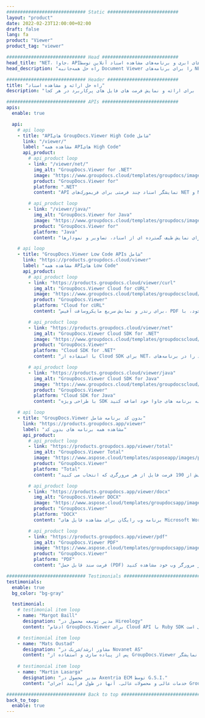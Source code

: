 ```yaml
---
############################# Static ##########################
layout: "product"
date: 2022-02-23T12:00:00+02:00
draft: false
lang: fa
product: "Viewer"
product_tag: "viewer"

############################# Head ############################
head_title: "NET، جاوا، APIهای ابری و برنامه‌های مشاهده اسناد آنلاین توسط GroupDocs"
head_description: "راه حل همه‌جانبه Document Viewer را برای برنامه‌های NET، Java و Cloud دریافت کنید. با استفاده از قابلیت کشیدن و رها کردن ساده، فرمت های رایج اسناد را به صورت آنلاین مشاهده کنید."

############################# Header ##########################
title: "راه حل ارائه و مشاهده اسناد"
description: "راه حل نمایش اسناد منعطف برای برنامه نویسان و حرفه ای ها برای ارائه و نمایش فرمت های فایل های پرکاربرد در هر کجا."

############################# APIs ############################
apis:
  enable: true

  api:
    # api loop
    - title: "APIهای GroupDocs.Viewer High Code شامل"
      link: "/viewer/"
      label: "مشاهده همه APIهای High Code"
      api_product:
        # api_product loop
        - link: "/viewer/net/"
          img_alt: "GroupDocs.Viewer for .NET"
          image: "https://www.groupdocs.cloud/templates/groupdocs/images/product-logos/groupdocs-viewer-net.png"
          product: "GroupDocs.Viewer for"
          platform: ".NET"
          content: "API نمایشگر اسناد چند فرمتی برای فریمورک‌های NET و Mono برای ارائه بیش از 190 فرمت فایل محبوب از درون برنامه‌های شما."

        # api_product loop
        - link: "/viewer/java/"
          img_alt: "GroupDocs.Viewer for Java"
          image: "https://www.groupdocs.cloud/templates/groupdocs/images/product-logos/groupdocs-viewer-java.png"
          product: "GroupDocs.Viewer for"
          platform: "Java"
          content: "توانمندسازی برنامه های جاوا با قابلیت مشاهده و رندر اسناد برای نمایش طیف گسترده ای از اسناد، تصاویر و نمودارها."

    # api loop
    - title: "GroupDocs.Viewer Low Code APIs شامل"
      link: "https://products.groupdocs.cloud/viewer"
      label: "مشاهده همه APIهای Low Code"
      api_product:
        # api_product loop
        - link: "https://products.groupdocs.cloud/viewer/curl"
          img_alt: "GroupDocs.Viewer Cloud for cURL"
          image: "https://www.groupdocs.cloud/templates/groupdocscloud/images/sdk/272x272/groupdocs_viewer-for-curl.png"
          product: "GroupDocs.Viewer"
          platform: "Cloud for cURL"
          content: "برای رندر و نمایش سریع مایکروسافت آفیس، PDF و سایر فرمت‌های فایل رایج در برنامه‌های خود، با cURL RESTful document viewer API کار کنید."

        # api_product loop
        - link: "https://products.groupdocs.cloud/viewer/net"
          img_alt: "GroupDocs.Viewer Cloud SDK for .NET"
          image: "https://www.groupdocs.cloud/templates/groupdocscloud/images/sdk/272x272/groupdocs_viewer-for-net.png"
          product: "GroupDocs.Viewer"
          platform: "Cloud SDK for .NET"
          content: "با استفاده از Cloud SDK برای NET، قابلیت‌های مشاهده فرمت‌های سند قدرتمند را در برنامه‌های NET اضافه کنید. اسناد را در HTML، PDF یا به صورت تصویر مشاهده کنید."

        # api_product loop
        - link: "https://products.groupdocs.cloud/viewer/java"
          img_alt: "GroupDocs.Viewer Cloud SDK for Java"
          image: "https://www.groupdocs.cloud/templates/groupdocscloud/images/sdk/272x272/groupdocs_viewer-for-java.png"
          product: "GroupDocs.Viewer"
          platform: "Cloud SDK for Java"
          content: "با طراحی ویژه SDK نمایشگر اسناد برای جاوا، ویژگی های رندر اسناد با وفاداری بالا را به برنامه های جاوا خود اضافه کنید."

    # api loop
    - title: "GroupDocs.Viewer بدون کد برنامه شامل" 
      link: "https://products.groupdocs.app/viewer"
      label: "مشاهده همه برنامه های بدون کد"
      api_product:
        # api_product loop
        - link: "https://products.groupdocs.app/viewer/total"
          img_alt: "GroupDocs.Viewer Total"
          image: "https://www.aspose.cloud/templates/asposeapp/images/products/logo/aspose_viewer-app.png"
          product: "GroupDocs.Viewer"
          platform: "Total"
          content: "برنامه آنلاین رایگان برای مشاهده بیش از 190 فرمت فایل از هر مرورگری که انتخاب می کنید."

        # api_product loop
        - link: "https://products.groupdocs.app/viewer/docx"
          img_alt: "GroupDocs.Viewer DOCX"
          image: "https://www.aspose.cloud/templates/groupdocsapp/images/products/logo/groupdocs_words-app.png"
          product: "GroupDocs.Viewer"
          platform: "DOCX"
          content: "برنامه وب رایگان برای مشاهده فایل های Microsoft Word به صورت آنلاین از هر دستگاهی."

        # api_product loop
        - link: "https://products.groupdocs.app/viewer/pdf"
          img_alt: "GroupDocs.Viewer PDF"
          image: "https://www.aspose.cloud/templates/groupdocsapp/images/products/logo/groupdocs_pdf-app.png"
          product: "GroupDocs.Viewer"
          platform: "PDF"
          content: "فرمت سند قابل حمل (PDF) را مستقیماً از مرورگر وب خود مشاهده کنید."

############################# Testimonials ###############################
testimonials:
  enable: true
  bg_color: "bg-gray"

  testimonial:
    # testimonial item loop
    - name: "Margot Baill"
      designation: "مدیر توسعه محصول در Hireology"
      content: "ادغام GroupDocs.Viewer برای Cloud API با Ruby SDK خارق العاده آنها ساده بود. شرکت های زیادی وجود ندارند که مایل به همکاری با ما در مورد آنچه ما می خواهیم باشند. این یک مشارکت عالی است."

    # testimonial item loop
    - name: "Mats Oustad"
      designation: "مشاور ارشد/شریک در Novanet AS"
      content: "پس از پیاده سازی و استفاده از GroupDocs.Viewer برای دات نت در پروژه، به نظر می رسد که بسیار خوب کار می کند. من با مدارک زیادی تست کردم و تا الان خیلی خوبه. همه چیزهایی که به آن پرتاب کرده‌ام به خوبی رندر می‌شوند و به همان خوبی که در یک نمایشگر PDF یا MS Word ظاهر می‌شوند، خوب به نظر می‌رسند."
              
    # testimonial item loop
    - name: "Martin Lasarga"
      designation: "مدیر محصول در Axentria ECM توسط G.S.I."
      content: "خدمات عالی و محصولات عالی. آنها در طول فرآیند اجرای GroupDocs.Viewer برای دات نت بسیار مفید و پاسخگو بودند، نمی توان آنها را به اندازه کافی توصیه کرد."

############################# Back to top ###############################
back_to_top:
  enable: true
---
```

